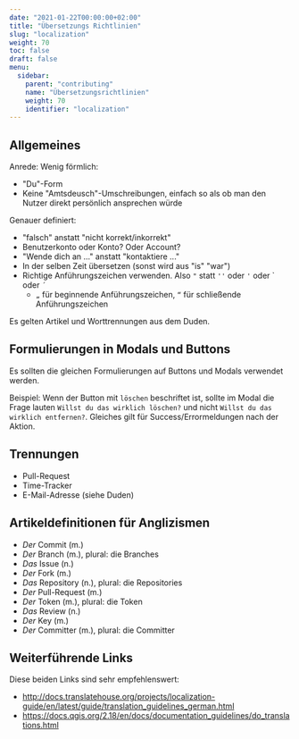 ```yaml
---
date: "2021-01-22T00:00:00+02:00"
title: "Übersetzungs Richtlinien"
slug: "localization"
weight: 70
toc: false
draft: false
menu:
  sidebar:
    parent: "contributing"
    name: "Übersetzungsrichtlinien"
    weight: 70
    identifier: "localization"
---
```


## Allgemeines

Anrede: Wenig förmlich:

* "Du"-Form
* Keine "Amtsdeusch"-Umschreibungen, einfach so als ob man den Nutzer direkt persönlich ansprechen würde

Genauer definiert:

* "falsch" anstatt "nicht korrekt/inkorrekt"
* Benutzerkonto oder Konto? Oder Account?
* "Wende dich an ..." anstatt "kontaktiere ..."
* In der selben Zeit übersetzen (sonst wird aus "is" "war")
* Richtige Anführungszeichen verwenden. Also `"` statt `''` oder `'` oder \` oder `´`
  * `„` für beginnende Anführungszeichen, `“` für schließende Anführungszeichen

Es gelten Artikel und Worttrennungen aus dem Duden.

## Formulierungen in Modals und Buttons

Es sollten die gleichen Formulierungen auf Buttons und Modals verwendet werden.

Beispiel: Wenn der Button mit `löschen` beschriftet ist, sollte im Modal die Frage lauten `Willst du das wirklich löschen?` und nicht `Willst du das wirklich entfernen?`. Gleiches gilt für Success/Errormeldungen nach der Aktion.

## Trennungen

* Pull-Request
* Time-Tracker
* E-Mail-Adresse (siehe Duden)

## Artikeldefinitionen für Anglizismen

* _Der_ Commit (m.)
* _Der_ Branch (m.), plural: die Branches
* _Das_ Issue (n.)
* _Der_ Fork (m.)
* _Das_ Repository (n.), plural: die Repositories
* _Der_ Pull-Request (m.)
* _Der_ Token (m.), plural: die Token
* _Das_ Review (n.)
* _Der_ Key (m.)
* _Der_ Committer (m.), plural: die Committer

## Weiterführende Links

Diese beiden Links sind sehr empfehlenswert:

* http://docs.translatehouse.org/projects/localization-guide/en/latest/guide/translation_guidelines_german.html
* https://docs.qgis.org/2.18/en/docs/documentation_guidelines/do_translations.html
